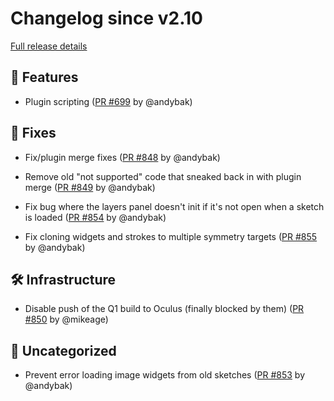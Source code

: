 # Changelog since v2.10

[Full release details](https://github.com/icosa-foundation/open-brush/compare/v2.10...c64eefd64a80cbdde99bc117e05bbbb1d0d92efa)

## 🚀 Features

- Plugin scripting ([PR #699](https://github.com/icosa-foundation/open-brush/pull/699) by @andybak)


## 🐛 Fixes

- Fix/plugin merge fixes ([PR #848](https://github.com/icosa-foundation/open-brush/pull/848) by @andybak)

- Remove old "not supported" code that sneaked back in with plugin merge ([PR #849](https://github.com/icosa-foundation/open-brush/pull/849) by @andybak)

- Fix bug where the layers panel doesn't init if it's not open when a sketch is loaded ([PR #854](https://github.com/icosa-foundation/open-brush/pull/854) by @andybak)

- Fix cloning widgets and strokes to multiple symmetry targets ([PR #855](https://github.com/icosa-foundation/open-brush/pull/855) by @andybak)


## 🛠️ Infrastructure

- Disable push of the Q1 build to Oculus (finally blocked by them) ([PR #850](https://github.com/icosa-foundation/open-brush/pull/850) by @mikeage)


## 💬 Uncategorized

- Prevent error loading image widgets from old sketches ([PR #853](https://github.com/icosa-foundation/open-brush/pull/853) by @andybak)





